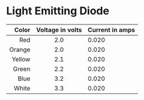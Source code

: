 # Light Emitting Diode

| Color | Voltage in volts | Current in amps |
| ---: | :---: | :--- |
| Red | 2.0 | 0.020 |
| Orange | 2.0 | 0.020 |
| Yellow | 2.1 | 0.020 |
| Green | 2.2 | 0.020 |
| Blue | 3.2 | 0.020 |
| White | 3.3 | 0.020 |
